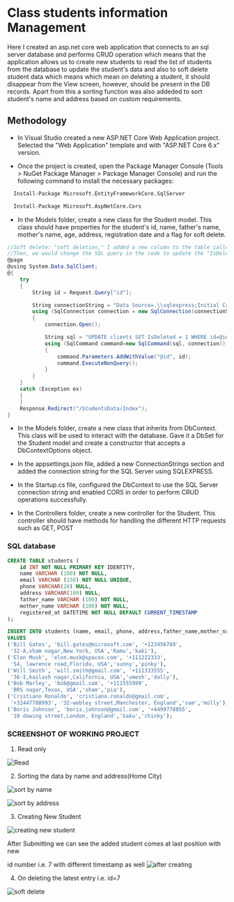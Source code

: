 
# Class students information Management 

Here I created an asp.net core web
application that connects to an sql
server database and performs CRUD
operation which means that the application allows 
us to create new students to read the
list of students from the database to
update the student's data and also to soft 
delete student data which means which mean
on deleting a student, it should disappear 
from the View screen, however, should be present in the DB records.
Apart from this a sorting function was also addeded to sort student's name and address based on custom requirements.



## Methodology

- In Visual Studio created a new ASP.NET Core Web Application project. Selected the "Web Application" template and with "ASP.NET Core 6.x" version.

- Once the project is created, open the Package Manager Console (Tools > NuGet Package Manager > Package Manager Console) and run the following command to install the necessary packages:




```bash
  Install-Package Microsoft.EntityFrameworkCore.SqlServer

```
```bash
  Install-Package Microsoft.AspNetCore.Cors

```


- In the Models folder, create a new class for the Student model. This class should have properties for the student's id, name, father's name, mother's name, age, address, registration date and a flag for soft delete.
```c#
//Soft delete: "soft deletion," I added a new column to the table called "IsDeleted" with a default value of 0 (false).
//Then, we would change the SQL query in the code to update the "IsDeleted" column to 1 (true) instead of deleting the row.
@page
@using System.Data.SqlClient;
@{
    try
    {
        String id = Request.Query["id"];

        String connectionString = "Data Source=.\\sqlexpress;Initial Catalog=STUDENTS;Integrated Security=True";
        using (SqlConnection connection = new SqlConnection(connectionString))
        {
            connection.Open();

            String sql = "UPDATE clients SET IsDeleted = 1 WHERE id=@id";
            using (SqlCommand command=new SqlCommand(sql, connection))
            {
                command.Parameters.AddWithValue("@id", id);
                command.ExecuteNonQuery();
            }
        }
    }
    catch (Exception ex)
    {
    }
    Response.Redirect("/StudentsData/Index");
}

```
- In the Models folder, create a new class that inherits from DbContext. This class will be used to interact with the database. Gave it a DbSet for the Student model and create a constructor that accepts a DbContextOptions object.

- In the appsettings.json file, added a new ConnectionStrings section and added the connection string for the SQL Server using SQLEXPRESS.

- In the Startup.cs file, configured the DbContext to use the SQL Server connection string and enabled CORS in order to perform CRUD operations successfully.

- In the Controllers folder, create a new controller for the Student. This controller should have methods for handling the different HTTP requests such as GET, POST
### SQL database 

```sql
CREATE TABLE students (
    id INT NOT NULL PRIMARY KEY IDENTITY,
    name VARCHAR (100) NOT NULL,
    email VARCHAR (150) NOT NULL UNIQUE,
    phone VARCHAR(20) NULL,
    address VARCHAR(100) NULL,
    father_name VARCHAR (100) NOT NULL,
    mother_name VARCHAR (100) NOT NULL,
    registered_at DATETIME NOT NULL DEFAULT CURRENT_TIMESTAMP
);

INSERT INTO students (name, email, phone, address,father_name,mother_name)
VALUES
('Bill Gates', 'bill.gates@microsoft.com', '+123456789',
 '32-A,sham nagar,New York, USA','Ramu','kaki'),
('Elon Musk', 'elon.musk@spacex.com', '+111222333',
 '54, lawrence road,Florida, USA','sunny','pinky'),
('Will Smith', 'will.smith@gmail.com', '+111333555',
 '36-I,kailash nagar,California, USA','umesh','dolly'),
('Bob Marley', 'bob@gmail.com', '+111555999',
 'BRS nagar,Texas, USA','sham','pia'),
('Cristiano Ronaldo', 'cristiano.ronaldo@gmail.com',
 '+32447788993', '32-webley street,Manchester, England','sam','molly'),
('Boris Johnson', 'boris.johnson@gmail.com', '+4499778855',
 '10 dowing street,London, England','kaku','chinky');
```

### SCREENSHOT OF WORKING PROJECT
 1. Read only 
 
  ![Read](https://user-images.githubusercontent.com/51527083/213648262-84848428-7c11-4266-955f-727a8883093b.png)
 
 2. Sorting the data by name and address(Home City)
  
  ![sort by name](https://user-images.githubusercontent.com/51527083/213648766-108e760a-8620-4000-ba74-16ec96acca6e.png)
  
  ![sort by address](https://user-images.githubusercontent.com/51527083/213648793-8ad7b8e6-c0b9-495f-bc1d-4bccee382ed3.png)
 
 3. Creating New Student 
 
 ![creating new student](https://user-images.githubusercontent.com/51527083/213648361-29669334-0bd1-4753-944c-525410a98f0b.png)
 
 After Submitting we can see the added student comes at last position with new 
  
  id number i.e. 7 with different timestamp as well
  ![after creating](https://user-images.githubusercontent.com/51527083/213648597-987a96f9-f4e2-440d-b2b4-aab56f1bc483.png)

4. On deleting the latest entry i.e. id=7
  
  ![soft delete](https://user-images.githubusercontent.com/51527083/213648921-b1327308-56fa-4626-b981-0948c64ac2de.png)



